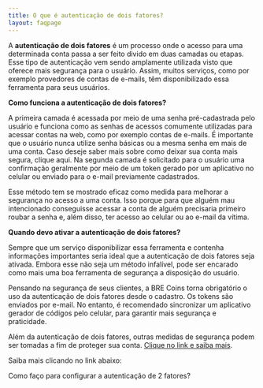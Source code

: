 ```yaml
---
title: O que é autenticação de dois fatores?
layout: faqpage
---
```

A **autenticação de dois fatores** é um processo onde o acesso para uma determinada conta passa a ser feito divido em duas camadas ou etapas. Esse tipo de autenticação vem sendo amplamente utilizada visto que oferece mais segurança para o usuário. Assim, muitos serviços, como por exemplo provedores de contas de e-mails, têm disponibilizado essa ferramenta para seus usuários.

**Como funciona a autenticação de dois fatores?**

A primeira camada é acessada por meio de uma senha pré-cadastrada pelo usuário e funciona como as senhas de acessos comumente utilizadas para acessar contas na web, como por exemplo contas de e-mails. É importante que o usuário nunca utilize senha básicas ou a mesma senha em mais de uma conta. Caso deseje saber mais sobre como deixar sua conta mais segura, clique aqui. Na segunda camada é solicitado para o usuário uma confirmação geralmente por meio de um token gerado por um aplicativo no celular ou enviado para o e-mail previamente cadastrados.

Esse método tem se mostrado eficaz como medida para melhorar a segurança no acesso a uma conta. Isso porque para que alguém mau intencionado conseguisse acessar a conta de alguém precisaria primeiro roubar a senha e, além disso, ter acesso ao celular ou ao e-mail da vítima.

**Quando devo ativar a autenticação de dois fatores?**

Sempre que um serviço disponibilizar essa ferramenta e contenha informações importantes seria ideal que a autenticação de dois fatores seja ativada. Embora esse não seja um método infalível, pode ser encarado como mais uma boa ferramenta de segurança a disposição do usuário.

Pensando na segurança de seus clientes, a BRE Coins torna obrigatório o uso da autenticação de dois fatores desde o cadastro. Os tokens são enviados por e-mail. No entanto, é recomendado sincronizar um aplicativo gerador de códigos pelo celular, para garantir mais segurança e praticidade.

Além da autenticação de dois fatores, outras medidas de segurança podem ser tomadas a fim de proteger sua conta. [Clique no link e saiba mais](como-posso-deixar-minha-conta-mais-segura.html).

Saiba mais clicando no link abaixo:

Como faço para configurar a autenticação de 2 fatores?
